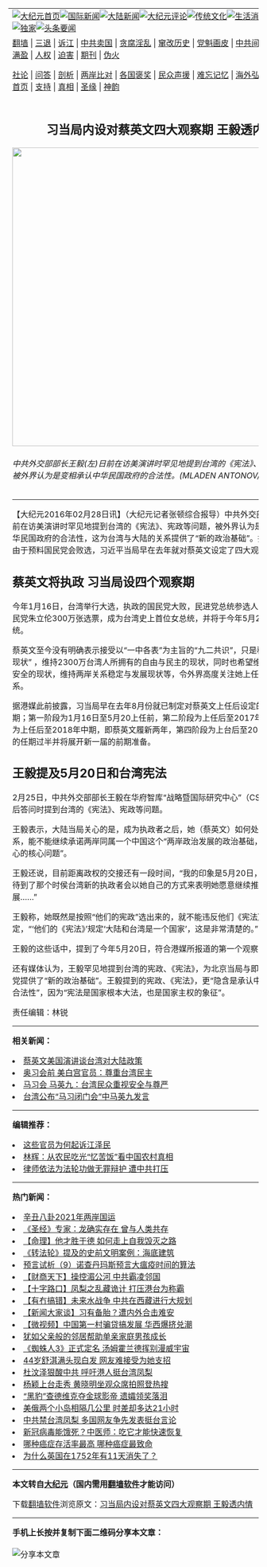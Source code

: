 <a name="1" id="1" target="_blank"></a><span id="1"></span>
<table align=center border="0"><tr><td colspan="2" VALIGN=TOP><a href="https://github.com/hvpmna322/djy/blob/master/gb/nf1351518.md#1"><img src="https://raw.githubusercontent.com/hvpmna322/www/master/t/djy/1.jpg" title="大纪元首页" alt="大纪元首页"></a><a href="https://github.com/hvpmna322/djy/blob/master/gb/n24hr.md#1"><img src="https://raw.githubusercontent.com/hvpmna322/www/master/t/djy/3.jpg" title="国际新闻" alt="国际新闻"></a><a href="https://github.com/hvpmna322/djy/blob/master/gb/nsc413.md#1"><img src="https://raw.githubusercontent.com/hvpmna322/www/master/t/djy/4.jpg" title="大陆新闻" alt="大陆新闻"></a><a href="https://github.com/hvpmna322/djy/blob/master/gb/news392.md#1"><img src="https://raw.githubusercontent.com/hvpmna322/www/master/t/djy/5.jpg" title="大纪元评论" alt="大纪元评论"></a><a href="https://github.com/hvpmna322/djy/blob/master/gb/news2007.md#1"><img src="https://raw.githubusercontent.com/hvpmna322/www/master/t/djy/6.jpg" title="传统文化" alt="传统文化"></a><a href="https://github.com/hvpmna322/djy/blob/master/gb/news2008.md#1"><img src="https://raw.githubusercontent.com/hvpmna322/www/master/t/djy/7.jpg" title="生活消费" alt="生活消费"></a><a href="https://github.com/hvpmna322/djy/blob/master/gb/ncyule.md#1"><img src="https://raw.githubusercontent.com/hvpmna322/www/master/t/djy/8.jpg" title="娱乐休闲" alt="娱乐休闲"></a><a href="https://github.com/hvpmna322/djy/blob/master/gb/nsc1002.md#1"><img src="https://raw.githubusercontent.com/hvpmna322/www/master/t/djy/9.jpg" title="健康" alt="健康"></a><a href="https://github.com/hvpmna322/djy/blob/master/gb/nf6092.md#1"><img src="https://raw.githubusercontent.com/hvpmna322/www/master/t/djy/10a.jpg" title="独家" alt="独家"></a><a href="https://github.com/hvpmna322/djy/blob/master/gb/nf4514.md#1"><img src="https://raw.githubusercontent.com/hvpmna322/www/master/t/djy/12a.jpg" title="头条要闻" alt="头条要闻"></a></td></tr>
<tr><td colspan="2" VALIGN=TOP><a target="_blank" href="https://github.com/hvpmna322/www/blob/master/README.md?zsrh#1">翻墙</a> | <a target="_blank" href="https://github.com/hvpmna322/djy/blob/master/gb/nf5657.md#1">三退</a> | <a target="_blank" href="https://github.com/hvpmna322/djy/blob/master/gb/nf6124.md#1">诉江</a> | <a target="_blank" href="https://github.com/hvpmna322/djy/blob/master/gb/nf1176117.md#1">中共卖国</a> | <a target="_blank" href="https://github.com/hvpmna322/djy/blob/master/gb/nf5773.md#1">贪腐淫乱</a> | <a target="_blank" href="https://github.com/hvpmna322/djy/blob/master/gb/nf1176115.md#1">窜改历史</a> | <a target="_blank" href="https://github.com/hvpmna322/djy/blob/master/gb/nf1176107.md#1">党魁画皮</a> | <a target="_blank" href="https://github.com/hvpmna322/djy/blob/master/gb/nf1320400.md#1">中共间谍</a> | <a target="_blank" href="https://github.com/hvpmna322/djy/blob/master/gb/nf1176114.md#1">破坏传统</a> | <a target="_blank" href="https://github.com/hvpmna322/ntdtv/blob/master/gb/prog447_1.md#1">恶贯满盈</a> | <a target="_blank" href="https://github.com/hvpmna322/djy/blob/master/gb/ncid278.md#1">人权</a> | <a target="_blank" href="https://github.com/hvpmna322/djy/blob/master/gb/nf1176111.md#1">迫害</a> | <a target="_blank" href="https://gitlab.com/szzdlab/mh-qikan/blob/master/README.md#1">期刊</a> | <a target="_blank" href="https://github.com/hvpmna322/djy/blob/master/gb/nf5562.md#1">伪火</a></p><p><a target="_blank" href="https://github.com/hvpmna322/djy/blob/master/gb/9p.md#1">社论</a> | <a target="_blank" href="https://github.com/hvpmna322/djy/blob/master/gb/nf4378.md#1">问答</a> | <a target="_blank" href="https://github.com/hvpmna322/djy/blob/master/gb/nf5792.md#1">剖析</a> | <a target="_blank" href="https://github.com/hvpmna322/djy/blob/master/gb/nf5735.md#1">两岸比对</a> | <a target="_blank" href="https://github.com/hvpmna322/djy/blob/master/gb/nf6119.md#1">各国褒奖</a> | <a target="_blank" href="https://github.com/hvpmna322/djy/blob/master/gb/nf6120.md#1">民众声援</a> | <a target="_blank" href="https://github.com/hvpmna322/djy/blob/master/gb/nf1188594.md#1">难忘记忆</a> | <a target="_blank" href="https://github.com/hvpmna322/djy/blob/master/gb/nf3180.md#1">海外弘传</a> | <a target="_blank" href="https://github.com/hvpmna322/djy/blob/master/gb/nf5410.md#1">万人上访</a> | <a target="_blank" href="https://github.com/hvpmna322/www/blob/master/README.md?zsrh#1">平台首页</a> | <a target="_blank" href="https://github.com/hvpmna322/djy/blob/master/gb/nf4386.md#1">支持</a> | <a target="_blank" href="https://github.com/hvpmna322/djy/blob/master/gb/nf4389.md#1">真相</a> | <a target="_blank" href="https://github.com/hvpmna322/djy/blob/master/gb/nf5790.md#1">圣缘</a> | <a target="_blank" href="https://github.com/hvpmna322/djy/blob/master/gb/nf4786.md#1">神韵</a></td></tr>
<tr><td VALIGN=TOP width="626"><h2 align=center>习当局内设对蔡英文四大观察期 王毅透内情</h2>
<img width="600" src="https://i.epochtimes.com/assets/uploads/2016/02/1602271856342403-600x400.jpg" />
<h6>中共外交部部长王毅(左)日前在访美演讲时罕见地提到台湾的《宪法》、宪政等问题，被外界认为是变相承认中华民国政府的合法性。(MLADEN ANTONOV/AFP)
</h6>
<hr>
	<p>【大纪元2016年02月28日讯】（大纪元记者张顿综合报导）中共外交部部长<ahref="https://github.com/hvpmna322/djy/blob/master/gb/tag/%E7%8E%8B%E6%AF%85.md#1">王毅</a>日前在访美演讲时罕见地提到<ahref="https://github.com/hvpmna322/djy/blob/master/gb/tag/%E5%8F%B0%E6%B9%BE.md#1">台湾</a>的《宪法》、宪政等问题，被外界认为是变相承认中华民国政府的合法性，这为台湾与大陆的关系提供了“新的政治基础”。据港媒披露，由于预料国民党会败选，<ahref="https://github.com/hvpmna322/djy/blob/master/gb/tag/%E4%B9%A0%E8%BF%91%E5%B9%B3.md#1">习近平</a>当局早在去年就对<ahref="https://github.com/hvpmna322/djy/blob/master/gb/tag/%E8%94%A1%E8%8B%B1%E6%96%87.md#1">蔡英文</a>设定了<ahref="https://github.com/hvpmna322/djy/blob/master/gb/tag/%E5%9B%9B%E5%A4%A7%E8%A7%82%E5%AF%9F%E6%9C%9F.md#1">四大观察期</a>。</p>
<p><h2><ahref="https://github.com/hvpmna322/djy/blob/master/gb/tag/%E8%94%A1%E8%8B%B1%E6%96%87.md#1">蔡英文</a>将执政 习当局设四个观察期</h2>
<p>今年1月16日，<ahref="https://github.com/hvpmna322/djy/blob/master/gb/tag/%E5%8F%B0%E6%B9%BE.md#1">台湾</a>举行大选，执政的国民党大败，民进党总统参选人蔡英文高出国民党朱立伦300万张选票，成为台湾史上首位女总统，并将于今年5月20日就职总统。</p>
<p>蔡英文至今没有明确表示接受以“一中各表”为主旨的“九二共识”，只是称要“维持两岸现状” ，维持2300万台湾人所拥有的自由与民主的现状，同时也希望维持区域和平与安全的现状，维持两岸关系稳定与发展现状等，令外界高度关注她上任后的两岸关系。</p>
<p>据港媒此前披露，习当局早在去年8月份就已制定对蔡英文上任后设定的四个观察期；第一阶段为1月16日至5月20上任前，第二阶段为上任后至2017年初，第三阶段为上任后至2018年中期，即蔡英文履新两年，第四阶段为上台后至2019年中期，蔡的任期过半并将展开新一届的前期准备。</p>
<p><h2><ahref="https://github.com/hvpmna322/djy/blob/master/gb/tag/%E7%8E%8B%E6%AF%85.md#1">王毅</a>提及5月20日和台湾宪法</h2>
<p>2月25日，中共外交部部长王毅在华府智库“战略暨国际研究中心”（CSIS）发表演讲后答问时提到台湾的《宪法》、宪政等问题。</p>
<p>王毅表示，大陆当局关心的是，成为执政者之后，她（蔡英文）如何处理两岸的关系，能不能继续承诺两岸同属一个中国这个“两岸政治发展的政治基础，这才是我们关心的核心问题”。</p>
<p>王毅还说，目前距离政权的交接还有一段时间，“我的印象是5月20日，我希望并且期待到了那个时侯台湾新的执政者会以她自己的方式来表明她愿意继续推动两岸和平发展&#8230;&#8230;”</p>
<p>王毅称，她既然是按照“他们的宪政”选出来的，就不能违反他们《宪法》的规定，“‘他们的《宪法》’规定‘大陆和台湾是一个国家’，这是非常清楚的。”</p>
<p>王毅的这些话中，提到了今年5月20日，符合港媒所报道的第一个观察窗口期。</p>
<p>还有媒体认为，王毅罕见地提到台湾的宪政、《宪法》，为北京当局与即将执政的民进党提供了“新的政治基础”。王毅提到的宪政、《宪法》，更“隐含是承认中华民国政府的合法性”，因为“宪法是国家根本大法，也是国家主权的象征”。</p>
<p>责任编辑：林锐</p>
	
<hr>


<strong>相关新闻：</strong>
<li><a href="https://github.com/hvpmna322/djy/blob/master/gb/15/6/5/n4450740.md#1">蔡英文美国演讲谈台湾对大陆政策</a></li>
<li><a href="https://github.com/hvpmna322/djy/blob/master/gb/15/9/23/n4534404.md#1">奥习会前 美白宫官员：尊重台湾民主</a></li>
<li><a href="https://github.com/hvpmna322/djy/blob/master/gb/15/11/7/n4568397.md#1">马习会 马英九：台湾民众重视安全与尊严</a></li>
<li><a href="https://github.com/hvpmna322/djy/blob/master/gb/15/11/9/n4569726.md#1">台湾公布“马习闭门会”中马英九发言</a></li>
<hr>


<strong>编辑推荐：</strong>
<li><a href="https://github.com/hvpmna322/djy/blob/master/gb/18/8/28/n10672014.md?dfh#1" target="_blank">这些官员为何起诉江泽民</a></li><li><a href="https://github.com/tsiac2612/djy/blob/master/gb/19/3/12/n11108271.md#1" target="_blank">林辉：从农民吃光“忆苦饭”看中国农村真相</a></li><li><a href="https://github.com/tsiac2612/djy/blob/master/gb/18/11/12/n10846893.md#1" target="_blank">律师依法为法轮功做无罪辩护 遭中共打压</a></li>
<hr>

<strong>热门新闻：</strong>
<li><a href="https://github.com/hvpmna322/djy/blob/master/gb/21/2/22/n12767168.md#1">辛丑八卦2021年两岸国运</a></li>
<li><a href="https://github.com/hvpmna322/djy/blob/master/gb/21/2/26/n12776678.md#1">《圣经》专家：龙确实存在 曾与人类共存</a></li>
<li><a href="https://github.com/hvpmna322/djy/blob/master/gb/20/12/30/n12654622.md#1">【命理】他才胜于德 如何走上自我毁灭之路</a></li>
<li><a href="https://github.com/hvpmna322/djy/blob/master/gb/21/2/26/n12777426.md#1">《转法轮》提及的史前文明案例：海底建筑</a></li>
<li><a href="https://github.com/hvpmna322/djy/blob/master/gb/21/2/24/n12771764.md#1">预言试析（9）诺查丹玛斯预言大瘟疫时间的算法</a></li>
<li><a href="https://github.com/hvpmna322/djy/blob/master/gb/21/3/2/n12785031.md#1">【财商天下】操控湄公河 中共霸凌邻国</a></li>
<li><a href="https://github.com/hvpmna322/djy/blob/master/gb/21/3/2/n12783564.md#1">【十字路口】凤梨之乱藏诡计 打压港台为称霸</a></li>
<li><a href="https://github.com/hvpmna322/djy/blob/master/gb/21/3/2/n12783882.md#1">【有冇搞错】未来水战争 中共在西藏进行大规划</a></li>
<li><a href="https://github.com/hvpmna322/djy/blob/master/gb/21/3/1/n12782578.md#1">【新闻大家谈】习有备胎？遭内外合击难安</a></li>
<li><a href="https://github.com/hvpmna322/djy/blob/master/gb/21/3/1/n12782462.md#1">【微视频】中国第一村骗贷搞发展 华西爆挤兑潮</a></li>
<li><a href="https://github.com/hvpmna322/djy/blob/master/gb/21/3/1/n12782389.md#1">犹如父亲般的邻居帮助单亲家庭男孩成长</a></li>
<li><a href="https://github.com/hvpmna322/djy/blob/master/gb/21/2/26/n12776649.md#1">《蜘蛛人3》正式定名 汤姆霍兰德挥别漫威宇宙</a></li>
<li><a href="https://github.com/hvpmna322/djy/blob/master/gb/21/3/1/n12783059.md#1">44岁舒淇满头现白发 网友难接受为她支招</a></li>
<li><a href="https://github.com/hvpmna322/djy/blob/master/gb/21/2/27/n12779516.md#1">杜汶泽狠酸中共 呼吁港人挺台湾凤梨</a></li>
<li><a href="https://github.com/hvpmna322/djy/blob/master/gb/21/2/28/n12780937.md#1">杨颖上台走秀 黄晓明坐观众席拍照登热搜</a></li>
<li><a href="https://github.com/hvpmna322/djy/blob/master/gb/21/3/1/n12781917.md#1">“黑豹”查德维克夺金球影帝 遗孀领奖落泪</a></li>
<li><a href="https://github.com/hvpmna322/djy/blob/master/gb/21/3/1/n12782016.md#1">美俄两个小岛相隔几公里 时差却多达21小时</a></li>
<li><a href="https://github.com/hvpmna322/djy/blob/master/gb/21/2/28/n12779783.md#1">中共禁台湾凤梨 多国网友争先发表挺台言论</a></li>
<li><a href="https://github.com/hvpmna322/djy/blob/master/gb/21/2/28/n12780850.md#1">新冠病毒能饿死？中医师：吃它才能快速恢复</a></li>
<li><a href="https://github.com/hvpmna322/djy/blob/master/gb/21/2/15/n12753294.md#1">哪种癌症存活率最高 哪种癌症最致命</a></li>
<li><a href="https://github.com/hvpmna322/djy/blob/master/gb/21/2/28/n12780024.md#1">为什么英国在1752年有11天消失了？</a></li>
<hr>

<strong>本文转自<a href="https://www.epochtimes.com">大纪元</a>（国内需用<a href="https://github.com/hvpmna322/www/blob/master/README.md#8">翻墙软件</a>才能访问）</strong><p>下载<a href="https://github.com/hvpmna322/www/blob/master/README.md#8">翻墙软件</a>浏览原文：<a href="https://www.epochtimes.com/gb/16/2/28/n4649938.htm">习当局内设对蔡英文四大观察期 王毅透内情</a></p><hr>

<strong>手机上长按并复制下面二维码分享本文章：</strong><br><br><img src="https://chart.apis.google.com/chart?cht=qr&chs=240x240&choe=UTF-8&chld=M|2&chl=https://github.com/hvpmna322/djy/blob/master/gb/16/2/28/n4649938.md%231" title="分享本文章"></td><td VALIGN=TOP><a href="https://github.com/hvpmna322/djy/blob/master/gb/16/1/21/n4622075.md?dfh#1" target="_blank"><img src="https://raw.githubusercontent.com/hvpmna322/djy/master/gb/300/wei-f1.jpg" title="中共的伪火骗局"  alt="中共的伪火骗局"></a><br><a href="https://github.com/hvpmna322/www/blob/master/README.md?dfh#9" target="_blank"><img src="https://raw.githubusercontent.com/hvpmna322/djy/master/gb/300/yong-h.jpg" title="永恒的见证"  alt="永恒的见证"></a><br><a href="https://github.com/hvpmna322/djy/blob/master/gb/13/9/29/n3974789.md?dfh#1" target="_blank"><img src="https://raw.githubusercontent.com/hvpmna322/djy/master/gb/300/shang-lnz.jpg" title="善良女子被中共投男牢"  alt="善良女子被中共投男牢"></a><br><a href="https://github.com/hvpmna322/djy/blob/master/gb/16/3/16/n4663449.md?dfh#1" target="_blank"><img src="https://raw.githubusercontent.com/hvpmna322/djy/master/gb/300/huo-z3.jpg" title="警卫目击活摘器官"  alt="警卫目击活摘器官"></a><br><a href="https://github.com/hvpmna322/djy/blob/master/gb/16/8/7/n8177641.md?dfh#1" target="_blank"><img src="https://raw.githubusercontent.com/hvpmna322/djy/master/gb/300/huo-z4.jpg" title="证人描述活摘恐怖"  alt="证人描述活摘恐怖"></a><br><a href="https://github.com/hvpmna322/djy/blob/master/gb/10/4/19/n2881569.md?dfh#1" target="_blank"><img src="https://raw.githubusercontent.com/hvpmna322/djy/master/gb/300/huo-z1.jpg" title="揭开活摘器官黑幕"  alt="揭开活摘器官黑幕"></a><br><a href="https://github.com/hvpmna322/djy/blob/master/gb/10/11/7/n3077476.md?dfh#1" target="_blank"><img src="https://raw.githubusercontent.com/hvpmna322/djy/master/gb/300/ma-ks.jpg" title="马克思的成魔之路"  alt="马克思的成魔之路"></a><br><a href="https://github.com/hvpmna322/djy/blob/master/gb/14/6/9/n4173977.md?dfh#1" target="_blank"><img src="https://raw.githubusercontent.com/hvpmna322/djy/master/gb/300/chang-zs.jpg" title="藏字石 蕴天机"  alt="藏字石 蕴天机"></a><br><a href="https://github.com/hvpmna322/djy/blob/master/gb/18/5/10/n10381511.md?dfh#1" target="_blank"><img src="https://raw.githubusercontent.com/hvpmna322/djy/master/gb/300/st1.jpg" title="关注3亿人三退"  alt="关注3亿人三退"></a><br><a href="https://github.com/hvpmna322/djy/blob/master/gb/18/3/21/n10237682.md?dfh#1" target="_blank"><img src="https://raw.githubusercontent.com/hvpmna322/djy/master/gb/300/jie-t.jpg" title="解体中共复兴中华"  alt="解体中共复兴中华"></a><br><a href="https://github.com/hvpmna322/djy/blob/master/gb/9/2/9/n2422991.md?dfh#1" target="_blank"><img src="https://raw.githubusercontent.com/hvpmna322/djy/master/gb/300/gao-zs.jpg" title="中共迫害良心律师"  alt="中共迫害良心律师"></a><br><a href="https://github.com/hvpmna322/djy/blob/master/gb/18/12/9/n10900044.md?dfh#1" target="_blank"><img src="https://raw.githubusercontent.com/hvpmna322/djy/master/gb/300/sj1.jpg" title="303万人举报江泽民"  alt="303万人举报江泽民"></a><br><a href="https://github.com/hvpmna322/djy/blob/master/gb/18/8/28/n10672014.md?dfh#1" target="_blank"><img src="https://raw.githubusercontent.com/hvpmna322/djy/master/gb/300/sj2.jpg" title="这些官员为何起诉江泽民"  alt="这些官员为何起诉江泽民"></a><br><a href="https://github.com/hvpmna322/djy/blob/master/gb/8/12/18/n2367165.md?dfh#1" target="_blank"><img src="https://raw.githubusercontent.com/hvpmna322/djy/master/gb/300/liangan.jpg" title="海峡两岸的强烈对比"  alt="海峡两岸的强烈对比"></a><br><a href="https://github.com/hvpmna322/djy/blob/master/gb/15/12/10/n4593139.md?dfh#1" target="_blank"><img src="https://raw.githubusercontent.com/hvpmna322/djy/master/gb/300/jia-ndzl.jpg" title="加拿大总理的贺信"  alt="加拿大总理的贺信"></a><br><a href="https://github.com/hvpmna322/djy/blob/master/gb/11/6/17/n3289382.md?dfh#1" target="_blank"><img src="https://raw.githubusercontent.com/hvpmna322/djy/master/gb/300/xiao-wd.jpg" title="探寻真相兼听则明"  alt="探寻真相兼听则明"></a><br><a href="https://github.com/hvpmna322/djy/blob/master/gb/18/10/27/n10812623.md?dfh#1" target="_blank"><img src="https://raw.githubusercontent.com/hvpmna322/djy/master/gb/300/yindu.jpg" title="印度媒体报道东方"  alt="印度媒体报道东方"></a><br><a href="https://github.com/hvpmna322/djy/blob/master/gb/18/6/9/n10469652.md?dfh#1" target="_blank"><img src="https://raw.githubusercontent.com/hvpmna322/djy/master/gb/300/xie-j.jpg" title="不一样的海外校园"  alt="不一样的海外校园"></a><br><a href="https://github.com/hvpmna322/djy/blob/master/gb/7/4/5/n1669415.md?dfh#1" target="_blank"><img src="https://raw.githubusercontent.com/hvpmna322/djy/master/gb/300/li-up.jpg" title="从大师到徒弟的传奇"  alt="从大师到徒弟的传奇"></a><br><a href="https://github.com/hvpmna322/djy/blob/master/gb/17/5/26/n9191512.md?dfh#1" target="_blank"><img src="https://raw.githubusercontent.com/hvpmna322/djy/master/gb/300/zfl2.jpg" title="亿万人与东方一本奇书"  alt="亿万人与东方一本奇书"></a><br><a href="https://github.com/hvpmna322/djy/blob/master/gb/13/11/27/n4020290.md?dfh#1" target="_blank"><img src="https://raw.githubusercontent.com/hvpmna322/djy/master/gb/300/zhen-h.jpg" title="大陆见不到的震撼场面"  alt="大陆见不到的震撼场面"></a><br><a href="https://github.com/hvpmna322/djy/blob/master/gb/15/7/17/n4482910.md?dfh#1" target="_blank"><img src="https://raw.githubusercontent.com/hvpmna322/djy/master/gb/300/dalu-sk.jpg" title="人心向善 大陆当初盛况"  alt="人心向善 大陆当初盛况"></a><br><a href="https://github.com/hvpmna322/djy/blob/master/gb/19/1/5/n10955468.md?dfh#1" target="_blank"><img src="https://raw.githubusercontent.com/hvpmna322/djy/master/gb/300/zfl1.jpg" title="追寻真理 这书讲什么"  alt="追寻真理 这书讲什么"></a><br><a href="https://github.com/hvpmna322/www/blob/master/README.md?dfh#1" target="_blank"><img src="https://raw.githubusercontent.com/hvpmna322/djy/master/gb/300/fq1.jpg" title="下载免费翻墙软件"  alt="下载免费翻墙软件"></a><br></td></tr></table>

